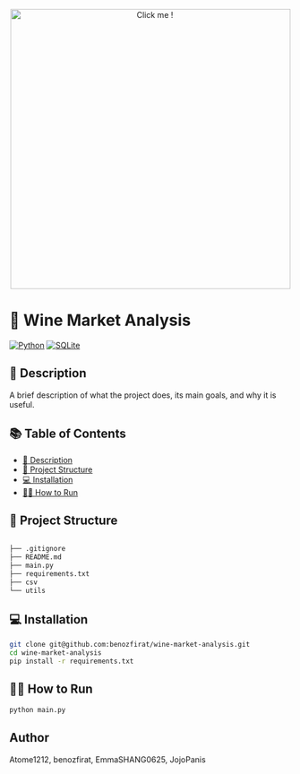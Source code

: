 <p align="center">
  <a href="https://www.youtube.com/embed/dQw4w9WgXcQ?autoplay=1">
      <img src="https://media.wired.com/photos/641337bd5e3ab3be4fe3e789/master/w_1600%2Cc_limit/sql_normal.gif" alt="Click me !" width="500" />
  </a>
</p>


# 🍷 Wine Market Analysis

[![Python](https://img.shields.io/badge/python-3670A0?style=for-the-badge&logo=python&logoColor=ffdd54)](https://www.python.org) [![SQLite](https://img.shields.io/badge/sqlite-%2307405e.svg?style=for-the-badge&logo=sqlite&logoColor=white)](https://www.sqlite.org)


## 📝 Description

A brief description of what the project does, its main goals, and why it is useful.

## 📚 Table of Contents
- [📝 Description](#-description)
- [📂 Project Structure](#-project-structure)
- [💻 Installation](#-installation)
- [🏃‍♂️ How to Run](#-how-to-run)
  
## 📂 Project Structure

```bash 

├── .gitignore
├── README.md
├── main.py
├── requirements.txt
├── csv
└── utils

```

## 💻 Installation

```bash
git clone git@github.com:benozfirat/wine-market-analysis.git
cd wine-market-analysis
pip install -r requirements.txt
```
## 🏃‍♂️ How to Run

```bash
python main.py
```
## Author

Atome1212, benozfirat, EmmaSHANG0625, JojoPanis

